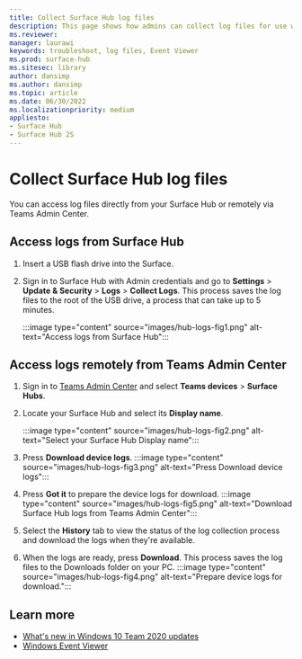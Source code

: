 ```yaml
---
title: Collect Surface Hub log files
description: This page shows how admins can collect log files for use when troubleshooting Surface Hub. 
ms.reviewer: 
manager: laurawi
keywords: troubleshoot, log files, Event Viewer
ms.prod: surface-hub
ms.sitesec: library
author: dansimp
ms.author: dansimp
ms.topic: article
ms.date: 06/30/2022
ms.localizationpriority: medium
appliesto:
- Surface Hub 
- Surface Hub 2S
---
```


# Collect Surface Hub log files

You can access log files directly from your Surface Hub or remotely via Teams Admin Center.

## Access logs from Surface Hub

1. Insert a USB flash drive into the Surface. 
2. Sign in to Surface Hub with Admin credentials and go to **Settings** > **Update & Security** > **Logs** > **Collect Logs**. This process saves the log files to the root of the USB drive, a process that can take up to 5 minutes.
  
    :::image type="content" source="images/hub-logs-fig1.png" alt-text="Access logs from Surface Hub":::

## Access logs remotely from Teams Admin Center

1. Sign in to [Teams Admin Center](https://admin.teams.microsoft.com/) and select **Teams devices** > **Surface Hubs**.
2. Locate your Surface Hub and select its **Display name**.

    :::image type="content" source="images/hub-logs-fig2.png" alt-text="Select your Surface Hub Display name":::

3. Press **Download device logs**.
    :::image type="content" source="images/hub-logs-fig3.png" alt-text="Press Download device logs":::

4. Press **Got it** to prepare the device logs for download.
:::image type="content" source="images/hub-logs-fig5.png" alt-text="Download Surface Hub logs from Teams Admin Center":::

5. Select the **History** tab to view the status of the log collection process and download the logs when they're available.
6. When the logs are ready, press **Download**. This process saves the log files to the Downloads folder on your PC.
    :::image type="content" source="images/hub-logs-fig4.png" alt-text="Prepare  device logs for download.":::
    

## Learn more

- [What's new in Windows 10 Team 2020 updates](surface-hub-2020-update-whats-new.md)
- [Windows Event Viewer](/host-integration-server/core/windows-event-viewer1)